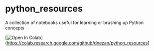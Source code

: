 # python_resources
A collection of notebooks useful for learning or brushing up Python concepts


[![Open In Colab](https://colab.research.google.com/assets/colab-badge.svg)](https://colab.research.google.com/github/dnezan/python_resources]
